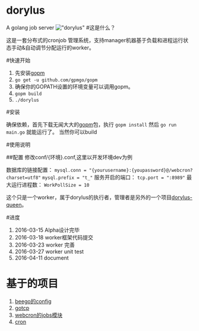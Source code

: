# dorylus
A golang job server
!["dorylus"](http://7xlu17.com1.z0.glb.clouddn.com/565ac46dd7a0b96e7c6f5336bcd98f72.jpg)
#这是什么？

这是一套分布式的cronjob 管理系统，支持manager机器基于负载和进程运行状态手动&自动调节分配运行的worker。

#快速开始

1. 先安装[gopm](https://github.com/gpmgo/gopm)
2. `go get -u github.com/gpmgo/gopm`
3. 确保你的GOPATH设置的环境变量可以调用gopm。
4. `gopm build`
5. `./dorylus`

#安装

确保依赖，首先下载无闻大大的[gopm](https://github.com/gpmgo/gopm)包，执行
`gopm install`
然后 `go run main.go`  就能运行了。
当然你可以build

#使用说明

##配置
修改conf/{环境}.conf,这里以开发环境dev为例

数据库的链接配置：
`mysql.conn = "{yourusername}:{youpassword}@/webcron?charset=utf8"`
`mysql.prefix = "t_"`
服务开启的端口：
`tcp.port = ":8989"`
最大运行进程数：
`WorkPollSize = 10`


这个只是一个worker，属于dorylus的执行者，管理者是另外的一个项目[dorylus-queen](https://github.com/bannerchi/dorylus-queen)。


#进度
1. 2016-03-15 Alpha设计完毕
2. 2016-03-18 worker框架代码提交
3. 2016-03-23 worker 完善
4. 2016-03-27 worker unit test
5. 2016-04-11 document


# 基于的项目
1. [beego的config](https://github.com/astaxie/beego)
2. [gotcp](https://github.com/gansidui/gotcp)
3. [webcron的jobs模块](https://github.com/lisijie/webcron)
4. [cron](https://github.com/robfig/cron)